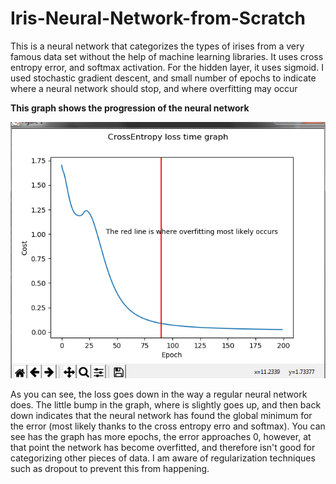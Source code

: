 # Iris-Neural-Network-from-Scratch
This is a neural network that categorizes the types of irises from a very famous data set without the help of machine learning libraries.
It uses cross entropy error, and softmax activation.
For the hidden layer, it uses sigmoid. I used stochastic gradient descent, and small number of epochs to indicate where a neural network should stop, and where overfitting may occur


**This graph shows the progression of the neural network**

![](images/grtaph.png)

As you can see, the loss goes down in the way a regular neural network does. The little bump in the graph, where is slightly goes up, and then back down indicates that the neural network has found the global minimum for the error (most likely thanks to the cross entropy erro and softmax). You can see has the graph has more epochs, the error approaches 0, however, at that point the network has become overfitted, and therefore isn't good for categorizing other pieces of data. I am aware of regularization techniques such as dropout to prevent this from happening.
